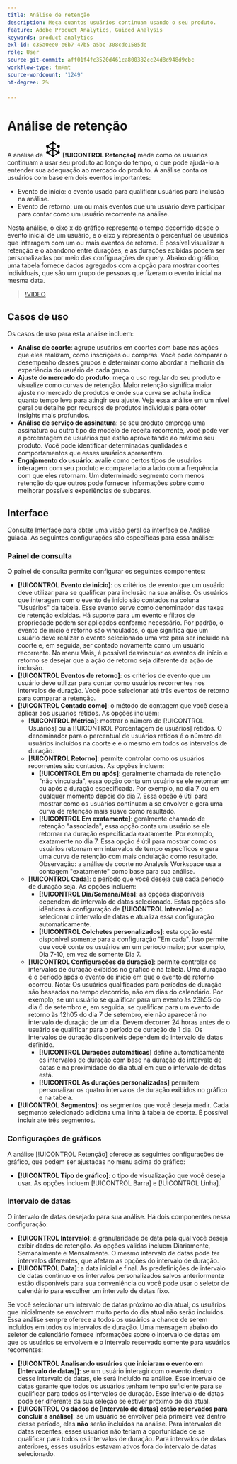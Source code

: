 ```yaml
---
title: Análise de retenção
description: Meça quantos usuários continuam usando o seu produto.
feature: Adobe Product Analytics, Guided Analysis
keywords: product analytics
exl-id: c35a0ee0-e6b7-47b5-a5bc-308cde1585de
role: User
source-git-commit: aff01f4fc3520d461ca800382cc24d8d948d9cbc
workflow-type: tm+mt
source-wordcount: '1249'
ht-degree: 2%

---
```


# Análise de retenção

A análise de ![Retenção](/help/assets/icons/Retention.svg) **[!UICONTROL Retenção]** mede como os usuários continuam a usar seu produto ao longo do tempo, o que pode ajudá-lo a entender sua adequação ao mercado do produto. A análise conta os usuários com base em dois eventos importantes:

* Evento de início: o evento usado para qualificar usuários para inclusão na análise.
* Evento de retorno: um ou mais eventos que um usuário deve participar para contar como um usuário recorrente na análise.

Nesta análise, o eixo x do gráfico representa o tempo decorrido desde o evento inicial de um usuário, e o eixo y representa o percentual de usuários que interagem com um ou mais eventos de retorno. É possível visualizar a retenção e o abandono entre durações, e as durações exibidas podem ser personalizadas por meio das configurações de query. Abaixo do gráfico, uma tabela fornece dados agregados com a opção para mostrar coortes individuais, que são um grupo de pessoas que fizeram o evento inicial na mesma data.

>[!VIDEO](https://video.tv.adobe.com/v/3430503/?learn=on)


## Casos de uso

Os casos de uso para esta análise incluem:

* **Análise de coorte**: agrupe usuários em coortes com base nas ações que eles realizam, como inscrições ou compras. Você pode comparar o desempenho desses grupos e determinar como abordar a melhoria da experiência do usuário de cada grupo.
* **Ajuste do mercado do produto**: meça o uso regular do seu produto e visualize como curvas de retenção. Maior retenção significa maior ajuste no mercado de produtos e onde sua curva se achata indica quanto tempo leva para atingir seu ajuste. Veja essa análise em um nível geral ou detalhe por recursos de produtos individuais para obter insights mais profundos.
* **Análise de serviço de assinatura**: se seu produto emprega uma assinatura ou outro tipo de modelo de receita recorrente, você pode ver a porcentagem de usuários que estão aproveitando ao máximo seu produto. Você pode identificar determinadas qualidades e comportamentos que esses usuários apresentam.
* **Engajamento do usuário**: avalie como certos tipos de usuários interagem com seu produto e compare lado a lado com a frequência com que eles retornam. Um determinado segmento com menos retenção do que outros pode fornecer informações sobre como melhorar possíveis experiências de subpares.

## Interface

Consulte [Interface](../overview.md#interface) para obter uma visão geral da interface de Análise guiada. As seguintes configurações são específicas para essa análise:

### Painel de consulta

O painel de consulta permite configurar os seguintes componentes:

* **[!UICONTROL Evento de início]**: os critérios de evento que um usuário deve utilizar para se qualificar para inclusão na sua análise. Os usuários que interagem com o evento de início são contados na coluna &quot;Usuários&quot; da tabela. Esse evento serve como denominador das taxas de retenção exibidas. Há suporte para um evento e filtros de propriedade podem ser aplicados conforme necessário. Por padrão, o evento de início e retorno são vinculados, o que significa que um usuário deve realizar o evento selecionado uma vez para ser incluído na coorte e, em seguida, ser contado novamente como um usuário recorrente. No menu Mais, é possível desvincular os eventos de início e retorno se desejar que a ação de retorno seja diferente da ação de inclusão.
* **[!UICONTROL Eventos de retorno]**: os critérios de evento que um usuário deve utilizar para contar como usuários recorrentes nos intervalos de duração. Você pode selecionar até três eventos de retorno para comparar a retenção.
* **[!UICONTROL Contado como]**: o método de contagem que você deseja aplicar aos usuários retidos. As opções incluem: 
   * **[!UICONTROL Métrica]**: mostrar o número de [!UICONTROL Usuários] ou a [!UICONTROL Porcentagem de usuários] retidos. O denominador para o percentual de usuários retidos é o número de usuários incluídos na coorte e é o mesmo em todos os intervalos de duração.
   * **[!UICONTROL Retorno]**: permite controlar como os usuários recorrentes são contados. As opções incluem: 
      * **[!UICONTROL Em ou após]**: geralmente chamada de retenção &quot;não vinculada&quot;, essa opção conta um usuário se ele retornar em ou após a duração especificada. Por exemplo, no dia 7 ou em qualquer momento depois do dia 7. Essa opção é útil para mostrar como os usuários continuam a se envolver e gera uma curva de retenção mais suave como resultado.
      * **[!UICONTROL Em exatamente]**: geralmente chamado de retenção &quot;associada&quot;, essa opção conta um usuário se ele retornar na duração especificada exatamente. Por exemplo, exatamente no dia 7. Essa opção é útil para mostrar como os usuários retornam em intervalos de tempo específicos e gera uma curva de retenção com mais ondulação como resultado. Observação: a análise de coorte no Analysis Workspace usa a contagem &quot;exatamente&quot; como base para sua análise.
   * **[!UICONTROL Cada]**: o período que você deseja que cada período de duração seja. As opções incluem: 
      * **[!UICONTROL Dia/Semana/Mês]**: as opções disponíveis dependem do intervalo de datas selecionado. Estas opções são idênticas à configuração de **[!UICONTROL Intervalo]** ao selecionar o intervalo de datas e atualiza essa configuração automaticamente.
      * **[!UICONTROL Colchetes personalizados]**: esta opção está disponível somente para a configuração &quot;Em cada&quot;. Isso permite que você conte os usuários em um período maior; por exemplo, Dia 7-10, em vez de somente Dia 7.
   * **[!UICONTROL Configurações de duração]**: permite controlar os intervalos de duração exibidos no gráfico e na tabela. Uma duração é o período após o evento de início em que o evento de retorno ocorreu. Nota: Os usuários qualificados para períodos de duração são baseados no tempo decorrido, não em dias do calendário. Por exemplo, se um usuário se qualificar para um evento às 23h55 do dia 6 de setembro e, em seguida, se qualificar para um evento de retorno às 12h05 do dia 7 de setembro, ele não aparecerá no intervalo de duração de um dia. Devem decorrer 24 horas antes de o usuário se qualificar para o período de duração de 1 dia. Os intervalos de duração disponíveis dependem do intervalo de datas definido.
      * **[!UICONTROL Durações automáticas]** define automaticamente os intervalos de duração com base na duração do intervalo de datas e na proximidade do dia atual em que o intervalo de datas está.
      * **[!UICONTROL As durações personalizadas]** permitem personalizar os quatro intervalos de duração exibidos no gráfico e na tabela.
* **[!UICONTROL Segmentos]**: os segmentos que você deseja medir. Cada segmento selecionado adiciona uma linha à tabela de coorte. É possível incluir até três segmentos.

### Configurações de gráficos

A análise [!UICONTROL Retenção] oferece as seguintes configurações de gráfico, que podem ser ajustadas no menu acima do gráfico:

* **[!UICONTROL Tipo de gráfico]**: o tipo de visualização que você deseja usar. As opções incluem [!UICONTROL Barra] e [!UICONTROL Linha].

### Intervalo de datas

O intervalo de datas desejado para sua análise. Há dois componentes nessa configuração:

* **[!UICONTROL Intervalo]**: a granularidade de data pela qual você deseja exibir dados de retenção. As opções válidas incluem Diariamente, Semanalmente e Mensalmente. O mesmo intervalo de datas pode ter intervalos diferentes, que afetam as opções do intervalo de duração.
* **[!UICONTROL Data]**: a data inicial e final. As predefinições de intervalo de datas contínuo e os intervalos personalizados salvos anteriormente estão disponíveis para sua conveniência ou você pode usar o seletor de calendário para escolher um intervalo de datas fixo.

Se você selecionar um intervalo de datas próximo ao dia atual, os usuários que inicialmente se envolvem muito perto do dia atual não serão incluídos. Essa análise sempre oferece a todos os usuários a chance de serem incluídos em todos os intervalos de duração. Uma mensagem abaixo do seletor de calendário fornece informações sobre o intervalo de datas em que os usuários se envolvem e o intervalo reservado somente para usuários recorrentes:

* **[!UICONTROL Analisando usuários que iniciaram o evento em [Intervalo de datas]]**: se um usuário interagir com o evento dentro desse intervalo de datas, ele será incluído na análise. Esse intervalo de datas garante que todos os usuários tenham tempo suficiente para se qualificar para todos os intervalos de duração. Esse intervalo de datas pode ser diferente da sua seleção se estiver próximo do dia atual.
* **[!UICONTROL Os dados de [Intervalo de datas] estão reservados para concluir a análise]**: se um usuário se envolver pela primeira vez dentro desse período, eles **não** serão incluídos na análise. Para intervalos de datas recentes, esses usuários não teriam a oportunidade de se qualificar para todos os intervalos de duração. Para intervalos de datas anteriores, esses usuários estavam ativos fora do intervalo de datas selecionado.

<!--
## Example

See below for an example of the analysis.

![Retention](../assets/retention.png)

-->